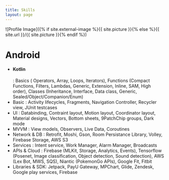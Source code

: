 ```yaml
---
title: Skills
layout: page
---
```

![Profile Image]({% if site.external-image %}{{ site.picture }}{% else %}{{ site.url }}/{{ site.picture }}{% endif %})

<h1>Android</h1>

<ul class="android-skill-list">
	<li><h4>Kotlin</h4> : Basics ( Operators, Array, Loops, Iterators), Functions (Compact Functions, Filters, Lambdas, Generic, Extension, Inline, SAM, High order), Classes (Inheritance, Interface, Data class, Generic, Sealed/Object/Companion/Enum)</li>
	<li>Basic : Activity lifecycles, Fragments, Navigation Controller, Recycler view, JUnit testcases</li>
	<li>UI : Databinding, Contraint layout, Motion layout, Coordinator layout, Material designs, Vectors, Bottom sheets, 9PatchChip groups, Dark mode</li>
  <li>MVVM : View models, Observers, Live Data, Coroutines</li>
	<li>Network & DB : Retrofit, Moshi, Gson, Room Persistance Library, Volley, Firebase Storage, AWS S3</li>
  <li>Services : Intent service, Work Manager, Alarm Manager, Broadcasts</li>
  <li>APIs & Cloud : Firebase (MLKit, Storage, Analytics, Events), Tensorflow (Posenet, Image classification, Object detection, Sound detection), AWS (Lex Bot, MWS, SQS), Niantic (PokemonGo APIs), Google Fit, Fitbit</li>
  <li>Libraries & SDK: Jetpack, PayU Gateway, MPChart, Glide, Zendesk, Google play services, Firebase</li>
</ul>


